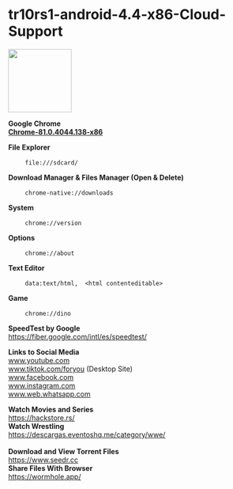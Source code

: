 # tr10rs1-android-4.4-x86-Cloud-Support

<img src="https://github.com/jesusgarcia149/tr10rs1-android-4.4-x86-support/blob/browser/Screenshot_2023-07-14-19-06-30.png" height="128px"><br>

<b>Google Chrome</b></br>
<a href="https://apkgold.es/download?file_id=1753878/chrome">
 <b>Chrome-81.0.4044.138-x86</b>
</a>

<b>File Explorer</b> <br>
<pre>
    <code>file:///sdcard/</code>
</pre>

<b>Download Manager & Files Manager (Open & Delete)</b> <br>
<pre>
    <code>chrome-native://downloads</code>
</pre>

<b>System</b> <br>
<pre>
    <code>chrome://version</code>
</pre>

<b>Options</b> <br>
<pre>
    <code>chrome://about</code>
</pre>

<b>Text Editor</b> <br>
<pre>
    <code>data:text/html,  &lt;html contenteditable&gt;</code>
</pre>

<b>Game</b> <br>
<pre>
    <code>chrome://dino</code>
</pre>

<b>SpeedTest by Google</b> <br>
https://fiber.google.com/intl/es/speedtest/

<b> Links to Social Media  </b>  <br>
www.youtube.com <br>
www.tiktok.com/foryou (Desktop Site) <br>
www.facebook.com <br>
www.instagram.com <br>
www.web.whatsapp.com <br>

<b>Watch Movies and Series</b> <br>
https://hackstore.rs/ <br>
<b>Watch Wrestling</b> <br>
https://descargas.eventoshq.me/category/wwe/ <br>
<br>
<b> Download and View Torrent Files </b> <br>
https://www.seedr.cc <br>
<b> Share Files With Browser </b> <br>
https://wormhole.app/ <br>
